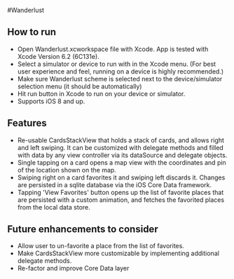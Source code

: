 #Wanderlust

## How to run
- Open Wanderlust.xcworkspace file with Xcode. App is tested with Xcode Version 6.2 (6C131e).
- Select a simulator or device to run with in the Xcode menu. (For best user experience and feel, running on a device is highly recommended.)
- Make sure Wanderlust scheme is selected next to the device/simulator selection menu (it should be automatically)
- Hit run button in Xcode to run on your device or simulator.
- Supports iOS 8 and up.

## Features
- Re-usable CardsStackView that holds a stack of cards, and allows right and left swiping. It can be customized with delegate methods and filled with data by any view controller via its dataSource and delegate objects.
- Single tapping on a card opens a map view with the coordinates and pin of the location shown on the map.
- Swiping right on a card favorites it and swiping left discards it. Changes are persisted in a sqlite database via the iOS Core Data framework.
- Tapping 'View Favorites' button opens up the list of favorite places that are persisted with a custom animation, and fetches the favorited places from the local data store.

## Future enhancements to consider
- Allow user to un-favorite a place from the list of favorites.
- Make CardsStackView more customizable by implementing additional delegate methods.
- Re-factor and improve Core Data layer